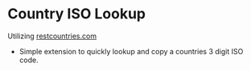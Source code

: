 # Country ISO Lookup

Utilizing [restcountries.com](https://restcountries.com/#endpoints-list-of-codes)
- Simple extension to quickly lookup and copy a countries 3 digit ISO code.
